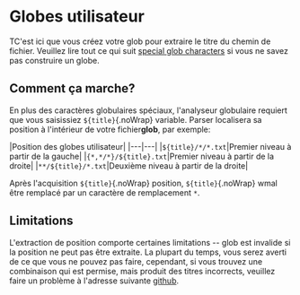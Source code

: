 # Globes utilisateur

TC'est ici que vous créez votre glob pour extraire le titre du chemin de fichier. Veuillez lire tout ce qui suit [special glob characters](#special-glob-characters) si vous ne savez pas construire un globe.

## Comment ça marche?

En plus des caractères globulaires spéciaux, l'analyseur globulaire requiert que vous saisissiez `${title}`{.noWrap} variable. Parser localisera sa position à l'intérieur de votre fichier**glob**, par exemple:

|Position des globes utilisateur|
|---|---|
|`${title}/*/*.txt`|Premier niveau à partir de la gauche|
|`{*,*/*}/${title}.txt`|Premier niveau à partir de la droite|
|`**/${title}/*.txt`|Deuxième niveau à partir de la droite|

Après l'acquisition `${title}`{.noWrap} position, `${title}`{.noWrap} wmal être remplacé par un caractère de remplacement `*`.

## Limitations

L'extraction de position comporte certaines limitations -- glob est invalide si la position ne peut pas être extraite. La plupart du temps, vous serez averti de ce que vous ne pouvez pas faire, cependant, si vous trouvez une combinaison qui est permise, mais produit des titres incorrects, veuillez faire un problème à l'adresse suivante [github](https://github.com/FrogTheFrog/steam-rom-manager/issues).
